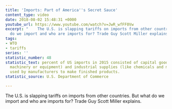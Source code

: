 ```yaml
---
title: 'Imports: Part of America''s Secret Sauce'
content_type: video
date: 2018-08-02 15:48:31 +0000
youtube_url: https://www.youtube.com/watch?v=JwR_wfFF0Vw
excerpt: "    The U.S. is slapping tariffs on imports from other countries. But what
  do we import and who are imports for? Trade Guy Scott Miller explains. "
tags:
- WTO
- tariffs
series: ''
statistic_number: 48
statistic_text: percent of US imports in 2015 consisted of capital goods (such as
  machinery or equipment) and industrial supplies (like chemicals and metals) to be
  used by manufacturers to make finished products.
statistic_source: U.S. Department of Commerce

---
```

The U.S. is slapping tariffs on imports from other countries. But what do we import and who are imports for? Trade Guy Scott Miller explains.